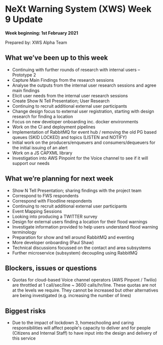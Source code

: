 # NeXt Warning System (XWS) Week 9 Update
**Week beginning: 1st February 2021** 

Prepared by: XWS Alpha Team

## What we’ve been up to this week

* Continuing with further rounds of research with internal users – Prototype 2
* Capture Main Findings from the research sessions
* Analyse the outputs from the internal user research sessions and agree main findings
* Elicit user needs from the internal user research sessions
* Create Show N Tell Presentation; User Research
* Continuing to recruit additional external user participants
* Change design focus to external user registration, starting with design research for finding a location
* Focus on new developer onboarding inc. docker environments
* Work on the CI and deployment pipelines
* Implementation of RabbitMQ for event hub / removing the old PG based queues (SKID LOCKED) and topics (LISTEN and NOTIFY)
* Initial work on the producers/enqueuers and consumers/dequeuers for the initial issuing of an alert
* Work on a JS CAPXML library
* Investigation into AWS Pinpoint for the Voice channel to see if it will support our needs

## What we’re planning for next week

* Show N Tell Presentation; sharing findings with the project team
* Correspond to FWS respondents 
* Correspond with Floodline respondents
* Continuing to recruit additional external user participants
* Event Mapping Sessions
* Looking into producing a TWITTER survey
* Design for external users finding a location for their flood warnings
* Investigate information provided to help users understand flood warning terminology
* Preparation for show and tell around RabbitMQ and eventing
* More developer onboarding (Paul Shaw)
* Technical discussions focussed on the contact and area subsystems
* Further microservice (subsystem) decoupling using RabbitMQ

## Blockers, issues or questions

* Quotas for cloud-based Voice channel operators (AWS Pinpont / Twilio) are throttled at 1 call/sec/line ~ 3600 calls/hr/line. These quotas are not at the levels we require. They cannot be increased but other alternatives are being investigated (e.g. increasing the number of lines)

## Biggest risks

* Due to the impact of lockdown 3, homeschooling and caring responsibilities will affect people's capacity to deliver and for people (Citizens and Internal Staff) to have input into the design and delivery of this service
